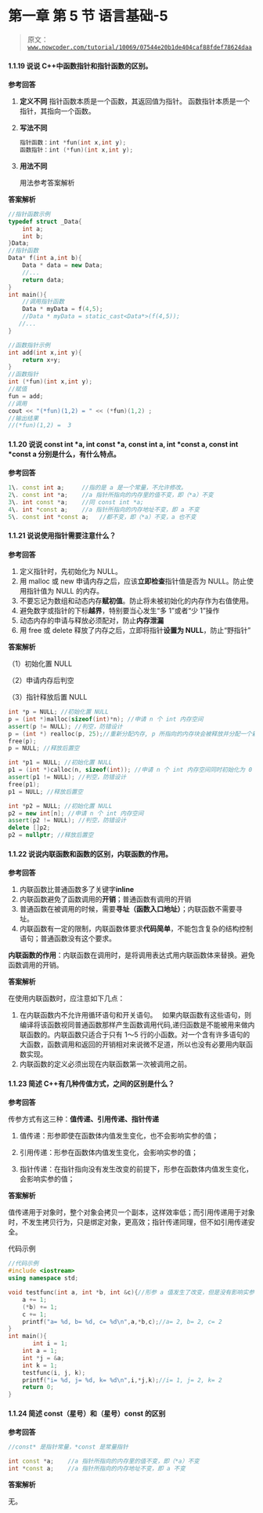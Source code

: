 # 第一章 第 5 节 语言基础-5

> 原文：[`www.nowcoder.com/tutorial/10069/07544e20b1de404caf88fdef78624daa`](https://www.nowcoder.com/tutorial/10069/07544e20b1de404caf88fdef78624daa)

#### 1.1.19 说说 C++中函数指针和指针函数的区别。

**参考回答**

1.  **定义不同**
    指针函数本质是一个函数，其返回值为指针。
    函数指针本质是一个指针，其指向一个函数。

2.  **写法不同**

    ```cpp
    指针函数：int *fun(int x,int y);
    函数指针：int (*fun)(int x,int y);
    ```

3.  **用法不同**

    用法参考答案解析

**答案解析**

```cpp
//指针函数示例
typedef struct _Data{
    int a;
    int b;
}Data;
//指针函数
Data* f(int a,int b){
    Data * data = new Data;
    //...
    return data;
}
int main(){
    //调用指针函数
    Data * myData = f(4,5);
    //Data * myData = static_cast<Data*>(f(4,5));
   //...
}

//函数指针示例
int add(int x,int y){
    return x+y;
}
//函数指针
int (*fun)(int x,int y);
//赋值
fun = add;
//调用
cout << "(*fun)(1,2) = " << (*fun)(1,2) ;
//输出结果
//(*fun)(1,2) =  3
```

#### 1.1.20 说说 const int *a, int const *a, const int a, int *const a, const int *const a 分别是什么，有什么特点。

**参考回答**

```cpp
1\. const int a;     //指的是 a 是一个常量，不允许修改。
2\. const int *a;    //a 指针所指向的内存里的值不变，即（*a）不变
3\. int const *a;    //同 const int *a;
4\. int *const a;    //a 指针所指向的内存地址不变，即 a 不变
5\. const int *const a;   //都不变，即（*a）不变，a 也不变
```

#### 1.1.21 说说使用指针需要注意什么？

**参考回答**

1.  定义指针时，先初始化为 NULL。
2.  用 malloc 或 new 申请内存之后，应该**立即检查**指针值是否为 NULL。防止使用指针值为 NULL 的内存。
3.  不要忘记为数组和动态内存**赋初值**。防止将未被初始化的内存作为右值使用。
4.  避免数字或指针的下标**越界**，特别要当心发生“多 1”或者“少 1”操作
5.  动态内存的申请与释放必须配对，防止**内存泄漏**
6.  用 free 或 delete 释放了内存之后，立即将指针**设置为 NULL**，防止“野指针”

**答案解析**

（1）初始化置 NULL

（2）申请内存后判空

（3）指针释放后置 NULL

```cpp
int *p = NULL; //初始化置 NULL
p = (int *)malloc(sizeof(int)*n); //申请 n 个 int 内存空间  
assert(p != NULL); //判空，防错设计
p = (int *) realloc(p, 25);//重新分配内存, p 所指向的内存块会被释放并分配一个新的内存地址
free(p);  
p = NULL; //释放后置空

int *p1 = NULL; //初始化置 NULL
p1 = (int *)calloc(n, sizeof(int)); //申请 n 个 int 内存空间同时初始化为 0 
assert(p1 != NULL); //判空，防错设计
free(p1);  
p1 = NULL; //释放后置空

int *p2 = NULL; //初始化置 NULL
p2 = new int[n]; //申请 n 个 int 内存空间  
assert(p2 != NULL); //判空，防错设计
delete []p2;  
p2 = nullptr; //释放后置空  
```

#### 1.1.22 说说内联函数和函数的区别，内联函数的作用。

**参考回答**

1.  内联函数比普通函数多了关键字**inline**
2.  内联函数避免了函数调用的**开销**；普通函数有调用的开销
3.  普通函数在被调用的时候，需要**寻址（函数入口地址）**；内联函数不需要寻址。
4.  内联函数有一定的限制，内联函数体要求**代码简单**，不能包含复杂的结构控制语句；普通函数没有这个要求。

**内联函数的作用**：内联函数在调用时，是将调用表达式用内联函数体来替换。避免函数调用的开销。

**答案解析**

在使用内联函数时，应注意如下几点：　

1.  在内联函数内不允许用循环语句和开关语句。　
    如果内联函数有这些语句，则编译将该函数视同普通函数那样产生函数调用代码,递归函数是不能被用来做内联函数的。内联函数只适合于只有 1～5 行的小函数。对一个含有许多语句的大函数，函数调用和返回的开销相对来说微不足道，所以也没有必要用内联函数实现。　
2.  内联函数的定义必须出现在内联函数第一次被调用之前。　

#### 1.1.23 简述 C++有几种传值方式，之间的区别是什么？

**参考回答**

传参方式有这三种：**值传递、引用传递、指针传递**

1.  值传递：形参即使在函数体内值发生变化，也不会影响实参的值；

2.  引用传递：形参在函数体内值发生变化，会影响实参的值；

3.  指针传递：在指针指向没有发生改变的前提下，形参在函数体内值发生变化，会影响实参的值；

**答案解析**

值传递用于对象时，整个对象会拷贝一个副本，这样效率低；而引用传递用于对象时，不发生拷贝行为，只是绑定对象，更高效；指针传递同理，但不如引用传递安全。

代码示例

```cpp
//代码示例
#include <iostream>
using namespace std;

void testfunc(int a, int *b, int &c){//形参 a 值发生了改变，但是没有影响实参 i 的值；但形参*b、c 的值发生了改变，影响到了实参*j、k 的值
    a += 1;
    (*b) += 1;
    c += 1;
    printf("a= %d, b= %d, c= %d\n",a,*b,c);//a= 2, b= 2, c= 2
}
int main(){
       int i = 1;
    int a = 1;
    int *j = &a;
    int k = 1;
    testfunc(i, j, k);
    printf("i= %d, j= %d, k= %d\n",i,*j,k);//i= 1, j= 2, k= 2
    return 0;
}
```

#### 1.1.24 简述 const（星号）和（星号）const 的区别

**参考回答**

```cpp
//const* 是指针常量，*const 是常量指针

int const *a;    //a 指针所指向的内存里的值不变，即（*a）不变
int *const a;    //a 指针所指向的内存地址不变，即 a 不变
```

**答案解析**

无。